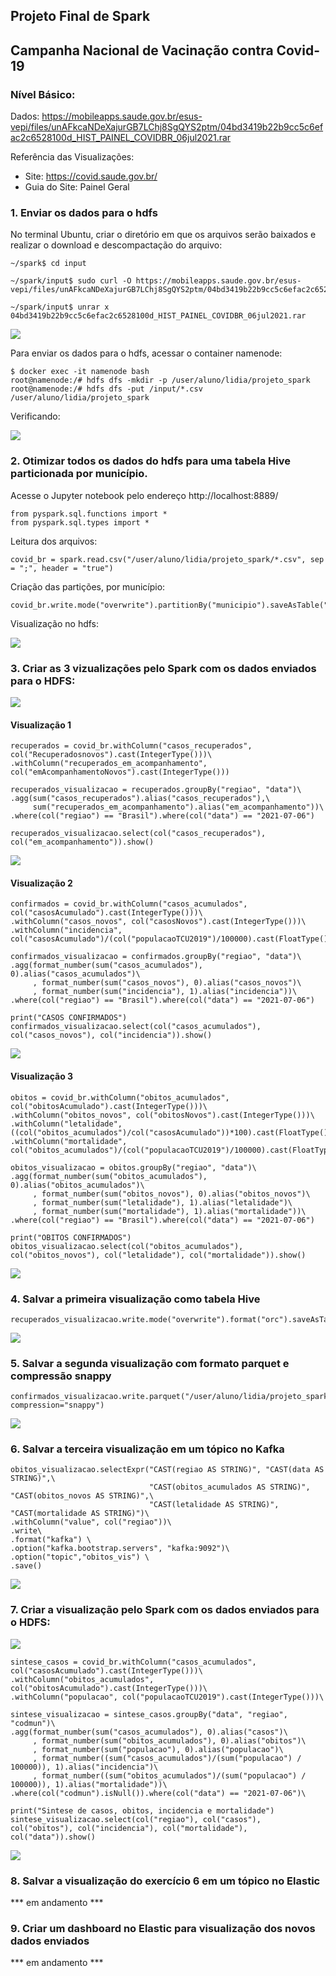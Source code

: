 ## Projeto Final de Spark

## **Campanha Nacional de Vacinação contra Covid-19**



### Nível Básico:

Dados: https://mobileapps.saude.gov.br/esus-vepi/files/unAFkcaNDeXajurGB7LChj8SgQYS2ptm/04bd3419b22b9cc5c6efac2c6528100d_HIST_PAINEL_COVIDBR_06jul2021.rar

Referência das Visualizações:

- Site: https://covid.saude.gov.br/
- Guia do Site: Painel Geral



### 1. Enviar os dados para o hdfs

 No terminal Ubuntu, criar o diretório em que os arquivos serão baixados e realizar o download e descompactação do arquivo:

```
~/spark$ cd input

~/spark/input$ sudo curl -O https://mobileapps.saude.gov.br/esus-vepi/files/unAFkcaNDeXajurGB7LChj8SgQYS2ptm/04bd3419b22b9cc5c6efac2c6528100d_HIST_PAINEL_COVIDBR_06jul2021.rar

~/spark/input$ unrar x 04bd3419b22b9cc5c6efac2c6528100d_HIST_PAINEL_COVIDBR_06jul2021.rar 
```

![](https://github.com/lidiams/projeto_spark_semantix/blob/main/images/exe1_1.PNG)

Para enviar os dados para o hdfs, acessar o container namenode:

```
$ docker exec -it namenode bash
root@namenode:/# hdfs dfs -mkdir -p /user/aluno/lidia/projeto_spark
root@namenode:/# hdfs dfs -put /input/*.csv /user/aluno/lidia/projeto_spark
```

Verificando:

![](https://github.com/lidiams/projeto_spark_semantix/blob/main/images/exe1_2.PNG)



### 2. Otimizar todos os dados do hdfs para uma tabela Hive particionada por município.

Acesse o Jupyter notebook pelo endereço http://localhost:8889/

```
from pyspark.sql.functions import *
from pyspark.sql.types import *
```

Leitura dos arquivos:

```
covid_br = spark.read.csv("/user/aluno/lidia/projeto_spark/*.csv", sep = ";", header = "true")
```

Criação das partições, por município:

```
covid_br.write.mode("overwrite").partitionBy("municipio").saveAsTable("covid_br_municipio")
```

Visualização no hdfs:

![](https://github.com/lidiams/projeto_spark_semantix/blob/main/images/exe2_1.PNG)

### 3. Criar as 3 vizualizações pelo Spark com os dados enviados para o HDFS:

![](https://github.com/lidiams/projeto_spark_semantix/blob/main/images/exe3.PNG)



#### Visualização 1

```
recuperados = covid_br.withColumn("casos_recuperados", col("Recuperadosnovos").cast(IntegerType()))\
.withColumn("recuperados_em_acompanhamento", col("emAcompanhamentoNovos").cast(IntegerType()))
```

```
recuperados_visualizacao = recuperados.groupBy("regiao", "data")\
.agg(sum("casos_recuperados").alias("casos_recuperados"),\
     sum("recuperados_em_acompanhamento").alias("em_acompanhamento"))\
.where(col("regiao") == "Brasil").where(col("data") == "2021-07-06")
```

```
recuperados_visualizacao.select(col("casos_recuperados"), col("em_acompanhamento")).show()
```

![](https://github.com/lidiams/projeto_spark_semantix/blob/main/images/exe3_1.PNG)



#### Visualização 2

```
confirmados = covid_br.withColumn("casos_acumulados", col("casosAcumulado").cast(IntegerType()))\
.withColumn("casos_novos", col("casosNovos").cast(IntegerType()))\
.withColumn("incidencia", col("casosAcumulado")/(col("populacaoTCU2019")/100000).cast(FloatType()))
```

```
confirmados_visualizacao = confirmados.groupBy("regiao", "data")\
.agg(format_number(sum("casos_acumulados"), 0).alias("casos_acumulados")\
     , format_number(sum("casos_novos"), 0).alias("casos_novos")\
     , format_number(sum("incidencia"), 1).alias("incidencia"))\
.where(col("regiao") == "Brasil").where(col("data") == "2021-07-06")
```

```
print("CASOS CONFIRMADOS")
confirmados_visualizacao.select(col("casos_acumulados"), col("casos_novos"), col("incidencia")).show()
```

![](https://github.com/lidiams/projeto_spark_semantix/blob/main/images/exe3_2.PNG)

#### Visualização 3

```
obitos = covid_br.withColumn("obitos_acumulados", col("obitosAcumulado").cast(IntegerType()))\
.withColumn("obitos_novos", col("obitosNovos").cast(IntegerType()))\
.withColumn("letalidade", ((col("obitos_acumulados")/col("casosAcumulado"))*100).cast(FloatType()))\
.withColumn("mortalidade", col("obitos_acumulados")/(col("populacaoTCU2019")/100000).cast(FloatType()))
```

```
obitos_visualizacao = obitos.groupBy("regiao", "data")\
.agg(format_number(sum("obitos_acumulados"), 0).alias("obitos_acumulados")\
     , format_number(sum("obitos_novos"), 0).alias("obitos_novos")\
     , format_number(sum("letalidade"), 1).alias("letalidade")\
     , format_number(sum("mortalidade"), 1).alias("mortalidade"))\
.where(col("regiao") == "Brasil").where(col("data") == "2021-07-06")
```

```
print("OBITOS CONFIRMADOS")
obitos_visualizacao.select(col("obitos_acumulados"), col("obitos_novos"), col("letalidade"), col("mortalidade")).show()
```

![](https://github.com/lidiams/projeto_spark_semantix/blob/main/images/exe3_3.PNG)



### 4. Salvar a primeira visualização como tabela Hive

```
recuperados_visualizacao.write.mode("overwrite").format("orc").saveAsTable("recuperados_covid")
```

![](https://github.com/lidiams/projeto_spark_semantix/blob/main/images/exe4.PNG)



### 5. Salvar a segunda visualização com formato parquet e compressão snappy

```
confirmados_visualizacao.write.parquet("/user/aluno/lidia/projeto_spark/confirmados_covid", compression="snappy")
```

![](https://github.com/lidiams/projeto_spark_semantix/blob/main/images/exe5.PNG)



### 6. Salvar a terceira visualização em um tópico no Kafka

```
obitos_visualizacao.selectExpr("CAST(regiao AS STRING)", "CAST(data AS STRING)",\
                               "CAST(obitos_acumulados AS STRING)", "CAST(obitos_novos AS STRING)",\
                               "CAST(letalidade AS STRING)", "CAST(mortalidade AS STRING)")\
.withColumn("value", col("regiao"))\
.write\
.format("kafka") \
.option("kafka.bootstrap.servers", "kafka:9092")\
.option("topic","obitos_vis") \
.save()
```

![](https://github.com/lidiams/projeto_spark_semantix/blob/main/images/exe6_1.PNG)



### 7. Criar a visualização pelo Spark com os dados enviados para o HDFS:

![](https://github.com/lidiams/projeto_spark_semantix/blob/main/images/exe7.PNG)

```
sintese_casos = covid_br.withColumn("casos_acumulados", col("casosAcumulado").cast(IntegerType()))\
.withColumn("obitos_acumulados", col("obitosAcumulado").cast(IntegerType()))\
.withColumn("populacao", col("populacaoTCU2019").cast(IntegerType()))\
```

```
sintese_visualizacao = sintese_casos.groupBy("data", "regiao", "codmun")\
.agg(format_number(sum("casos_acumulados"), 0).alias("casos")\
     , format_number(sum("obitos_acumulados"), 0).alias("obitos")\
     , format_number(sum("populacao"), 0).alias("populacao")\
     , format_number((sum("casos_acumulados")/(sum("populacao") / 100000)), 1).alias("incidencia")\
     , format_number((sum("obitos_acumulados")/(sum("populacao") / 100000)), 1).alias("mortalidade"))\
.where(col("codmun").isNull()).where(col("data") == "2021-07-06")\
```

```
print("Sintese de casos, obitos, incidencia e mortalidade")
sintese_visualizacao.select(col("regiao"), col("casos"), col("obitos"), col("incidencia"), col("mortalidade"), col("data")).show()
```

![](https://github.com/lidiams/projeto_spark_semantix/blob/main/images/exe7_1.PNG)



### 8. Salvar a visualização do exercício 6 em um tópico no Elastic

*** em andamento ***



### 9. Criar um dashboard no Elastic para visualização dos novos dados enviados

*** em andamento ***

